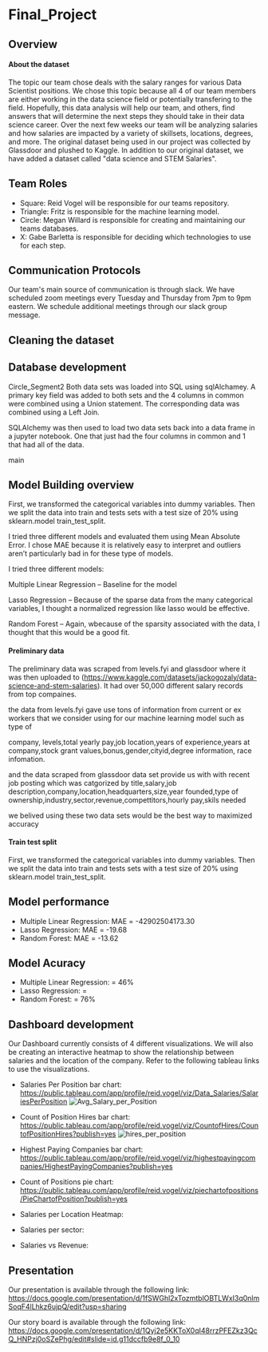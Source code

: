 # Final_Project


## Overview


#### About the dataset
The topic our team chose deals with the salary ranges for various Data Scientist positions. We chose this topic because all 4 of our team members are either working in the data science field or potentially transfering to the field. Hopefully, this data analysis will help our team, and others, find answers that will determine the next steps they should take in their data science career. Over the next few weeks our team will be analyzing salaries and how salaries are impacted by a variety of skillsets, locations, degrees, and more. The original dataset being used in our project was collected by Glassdoor and plushed to Kaggle. In addition to our original dataset, we have added a dataset called "data science and STEM Salaries". 

## Team Roles
- Square: Reid Vogel will be responsible for our teams repository.
- Triangle: Fritz is responsible for the machine learning model. 
- Circle: Megan Willard is responsible for creating and maintaining our teams databases. 
- X: Gabe Barletta is responsible for deciding which technologies to use for each step. 


## Communication Protocols
Our team's main source of communication is through slack. We have scheduled zoom meetings every Tuesday and Thursday from 7pm to 9pm eastern. We schedule additional meetings through our slack group message.

## Cleaning the dataset

## Database development

Circle_Segment2
Both data sets was loaded into SQL using sqlAlchamey. 
A primary key field was added to both sets and the 4 columns in common were combined using a Union statement. The corresponding data was combined using a Left Join. 

SQLAlchemy was then used to load two data sets back into a data frame in a jupyter notebook. One that just had the four columns in common and 1 that had all of the data. 


 main
## Model Building overview

First, we transformed the categorical variables into dummy variables. Then we  split the data into train and tests sets with a test size of 20% using sklearn.model train_test_split.

I tried three different models and evaluated them using Mean Absolute Error. I chose MAE because it is relatively easy to interpret and outliers aren’t particularly bad in for these type of models.

I tried three different models:

Multiple Linear Regression – Baseline for the model

Lasso Regression – Because of the sparse data from the many categorical variables, I thought a normalized regression like lasso would be effective.

Random Forest – Again, wbecause of the sparsity associated with the data, I thought that this would be a good fit.

#### Preliminary data

The preliminary data was scraped from levels.fyi and glassdoor where it was then uploaded to (https://www.kaggle.com/datasets/jackogozaly/data-science-and-stem-salaries). It had over 50,000 different salary records from top compaines. 

the data from levels.fyi gave use tons of information from current or ex workers that we consider using for our machine learning model such as type of 

company, levels,total yearly pay,job location,years of experience,years at company,stock grant values,bonus,gender,cityid,degree information, race infomation.  

and the data scraped from glassdoor data set provide us with with recent job posting which was catgorized by 
title,salary,job description,company,location,headquarters,size,year founded,type of ownership,industry,sector,revenue,compettitors,hourly pay,skils needed

we belived using these two data sets would be the best way to maximized accuracy 

#### Train test split
 First, we transformed the categorical variables into dummy variables. Then we split the data into train and tests sets with a test size of 20% using sklearn.model train_test_split.

## Model performance

* Multiple Linear Regression: MAE = -42902504173.30
* Lasso Regression: MAE = -19.68
* Random Forest: MAE = -13.62

## Model Acuracy 
* Multiple Linear Regression: = 46%
* Lasso Regression: = 
* Random Forest:  = 76%

## Dashboard development
Our Dashboard currently consists of 4 different visualizations. We will also be creating an interactive heatmap to show the relationship between salaries and the location of the company. Refer to the following tableau links to use the visualizations. 
- Salaries Per Position bar chart: https://public.tableau.com/app/profile/reid.vogel/viz/Data_Salaries/SalariesPerPosition
![Avg_Salary_per_Position](https://user-images.githubusercontent.com/92598335/161164327-2efa161e-f748-422e-922b-ac463ddbba62.png)

- Count of Position Hires bar chart: https://public.tableau.com/app/profile/reid.vogel/viz/CountofHires/CountofPositionHires?publish=yes
![hires_per_position](https://user-images.githubusercontent.com/92598335/161164256-c323fd91-59a1-45d0-8d56-4e4b8dfe3a30.png)

- Highest Paying Companies bar chart:
https://public.tableau.com/app/profile/reid.vogel/viz/highestpayingcompanies/HighestPayingCompanies?publish=yes

- Count of Positions pie chart: https://public.tableau.com/app/profile/reid.vogel/viz/piechartofpositions/PieChartofPosition?publish=yes

- Salaries per Location Heatmap:


- Salaries per sector:


- Salaries vs Revenue:



## Presentation
Our presentation is available through the following link:
https://docs.google.com/presentation/d/1fSWGhl2xTozmtblOBTLWxI3q0nlmSoqF4lLhkz6ujpQ/edit?usp=sharing

Our story board is available through the following link:
https://docs.google.com/presentation/d/1Qyj2e5KKToX0qI48rrzPFEZkz3QcQ_HNPzj0oSZePhg/edit#slide=id.g11dccfb9e8f_0_10
